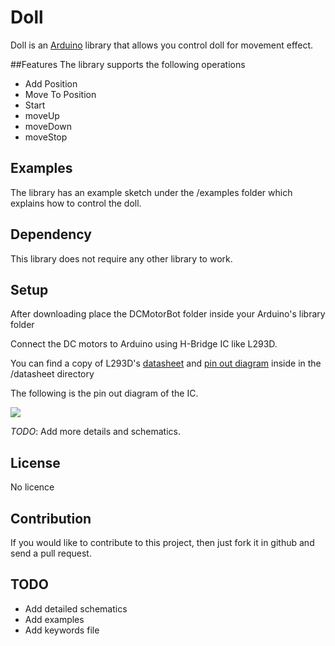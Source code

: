 Doll
==========

Doll is an [Arduino](http://arduino.cc/) library that allows you control doll for movement effect.

##Features
The library supports the following operations

- Add Position
- Move To Position
- Start
- moveUp
- moveDown
- moveStop

## Examples
The library has an example sketch under the /examples folder which explains how to control the doll.

## Dependency

This library does not require any other library to work.

## Setup

After downloading place the DCMotorBot folder inside your Arduino's library folder

Connect the DC motors to Arduino using H-Bridge IC like L293D. 

You can find a copy of L293D's [datasheet](datasheet/l293d.pdf) and [pin out diagram](datasheet/l293d-pinout.png) inside in the /datasheet directory

The following is the pin out diagram of the IC.

![](datasheet/l293d-pinout.png)

_TODO_: Add more details and schematics.

## License
No licence

## Contribution
If you would like to contribute to this project, then just fork it in github and send a pull request.

## TODO

- Add detailed schematics
- Add  examples
- Add keywords file
